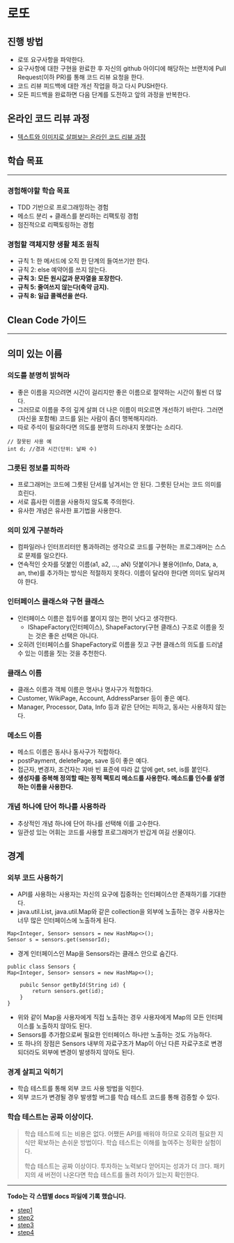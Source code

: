 # 로또
## 진행 방법
* 로또 요구사항을 파악한다.
* 요구사항에 대한 구현을 완료한 후 자신의 github 아이디에 해당하는 브랜치에 Pull Request(이하 PR)를 통해 코드 리뷰 요청을 한다.
* 코드 리뷰 피드백에 대한 개선 작업을 하고 다시 PUSH한다.
* 모든 피드백을 완료하면 다음 단계를 도전하고 앞의 과정을 반복한다.

## 온라인 코드 리뷰 과정
* [텍스트와 이미지로 살펴보는 온라인 코드 리뷰 과정](https://github.com/next-step/nextstep-docs/tree/master/codereview)

## 학습 목표

---
### 경험해야할 학습 목표
- TDD 기반으로 프로그래밍하는 경험
- 메소드 분리 + 클래스를 분리하는 리팩토링 경험
- 점진적으로 리팩토링하는 경험

### 경험할 객체지향 생활 체조 원칙
- 규칙 1: 한 메서드에 오직 한 단계의 들여쓰기만 한다.
- 규칙 2: else 예약어를 쓰지 않는다.
- __규칙 3: 모든 원시값과 문자열을 포장한다.__
- **규칙 5: 줄여쓰지 않는다(축약 금지).**
- **규칙 8: 일급 콜렉션을 쓴다.**

## Clean Code 가이드

---
## 의미 있는 이름
### 의도를 분명히 밝혀라
- 좋은 이름을 지으려면 시간이 걸리지만 좋은 이름으로 절약하는 시간이 훨씬 더 많다.
- 그러므로 이름을 주의 깊게 살펴 더 나은 이름이 떠오르면 개선하기 바란다. 그러면 (자신을 포함해) 코드를 읽는 사람이 좀더 행복해지리라.
- 따로 주석이 필요하다면 의도를 분명히 드러내지 못했다는 소리다.
~~~
// 잘못된 사용 예
int d; //경과 시간(단위: 날짜 수)
~~~

### 그릇된 정보를 피하라
- 프로그래머는 코드에 그릇된 단서를 남겨서는 안 된다. 그릇된 단서는 코드 의미를 흐린다.
- 서로 흡사한 이름을 사용하지 않도록 주의한다.
- 유사한 개념은 유사한 표기법을 사용한다.

### 의미 있게 구분하라
- 컴파일러나 인터프리터만 통과하려는 생각으로 코드를 구현하는 프로그래머는 스스로 문제를 일으킨다.
- 연속적인 숫자를 덧붙인 이름(a1, a2, ..., aN) 덧붙이거나 불용어(Info, Data, a, an, the)를 추가하는 방식은 적절하지 못하다. 이름이 달라야 한다면 의미도 달라져야 한다.

### 인터페이스 클래스와 구현 클래스
- 인터페이스 이름은 접두어를 붙이지 않는 편이 낫다고 생각한다.
  - IShapeFactory(인터페이스), ShapeFactory(구현 클래스) 구조로 이름을 짓는 것은 좋은 선택은 아니다.
- 오히려 인터페이스를 ShapeFactory로 이름을 짓고 구현 클래스의 의도를 드러낼 수 있는 이름을 짓는 것을 추천한다.

### 클래스 이름
- 클래스 이름과 객체 이름은 명사나 명사구가 적합하다.
- Customer, WikiPage, Account, AddressParser 등이 좋은 예다.
- Manager, Processor, Data, Info 등과 같은 단어는 피하고, 동사는 사용하지 않는다.

 
### 메소드 이름
- 메소드 이름은 동사나 동사구가 적합하다.
- postPayment, deletePage, save 등이 좋은 예다.
- 접근자, 변경자, 조건자는 자바 빈 표준에 따라 값 앞에 get, set, is를 붙인다.
- **생성자를 중복해 정의할 때는 정적 팩토리 메소드를 사용한다. 메소드를 인수를 설명하는 이름을 사용한다.**

### 개념 하나에 단어 하나를 사용하라
- 추상적인 개념 하나에 단어 하나를 선택해 이를 고수한다.
- 일관성 있는 어휘는 코드를 사용할 프로그래머가 반갑게 여길 선물이다.

## 경계

### 외부 코드 사용하기
- API를 사용하는 사용자는 자신의 요구에 집중하는 인터페이스만 존재하기를 기대한다.
- java.util.List, java.util.Map와 같은 collection을 외부에 노출하는 경우 사용자는 너무 많은 인터페이스에 노출하게 된다.
~~~
Map<Integer, Sensor> sensors = new HashMap<>();
Sensor s = sensors.get(sensorId);
~~~

- 경계 인터페이스인 Map을 Sensors라는 클래스 안으로 숨긴다.
~~~
public class Sensors {
Map<Integer, Sensor> sensors = new HashMap<>();

    pubilc Sensor getById(String id) {
        return sensors.get(id);
    }
}
~~~
- 위와 같이 Map을 사용자에게 직접 노출하는 경우 사용자에게 Map의 모든 인터페이스를 노출하지 않아도 된다.
- Sensors를 추가함으로써 필요한 인터페이스 하나만 노출하는 것도 가능하다.
- 또 하나의 장점은 Sensors 내부의 자료구조가 Map이 아닌 다른 자료구조로 변경되더라도 외부에 변경이 발생하지 않아도 된다.

### 경계 살피고 익히기
- 학습 테스트를 통해 외부 코드 사용 방법을 익힌다.
- 외부 코드가 변경될 경우 발생할 버그를 학습 테스트 코드를 통해 검증할 수 있다.

### 학습 테스트는 공짜 이상이다.
> 학습 테스트에 드는 비용은 없다. 어쨌든 API를 배워야 하므로 오히려 필요한 지식만 확보하는 손쉬운 방법이다. 학습 테스트는 이해를 높여주는 정확한 실험이다.
> 
> 학습 테스트는 공짜 이상이다. 투자하는 노력보다 얻어지는 성과가 더 크다. 패키지의 새 버전이 나온다면 학습 테스트를 돌려 차이가 있는지 확인한다.


----
**Todo는 각 스탭별 docs 파일에 기록 했습니다.**
- [step1](docs/step1.md)
- [step2](docs/step2.md)
- [step3](docs/step3.md)
- [step4](docs/step4.md)
